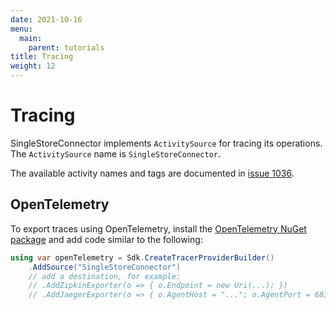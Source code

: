 ```yaml
---
date: 2021-10-16
menu:
  main:
    parent: tutorials
title: Tracing
weight: 12
---
```


# Tracing

SingleStoreConnector implements `ActivitySource` for tracing its operations. The `ActivitySource` name is `SingleStoreConnector`.

The available activity names and tags are documented in [issue 1036](https://github.com/mysql-net/MySqlConnector/issues/1036).

## OpenTelemetry

To export traces using OpenTelemetry, install the [OpenTelemetry NuGet package](https://www.nuget.org/packages/OpenTelemetry/) and add code similar to the following:

```csharp
using var openTelemetry = Sdk.CreateTracerProviderBuilder()
	.AddSource("SingleStoreConnector")
	// add a destination, for example:
	// .AddZipkinExporter(o => { o.Endpoint = new Uri(...); })
	// .AddJaegerExporter(o => { o.AgentHost = "..."; o.AgentPort = 6831; })
```
